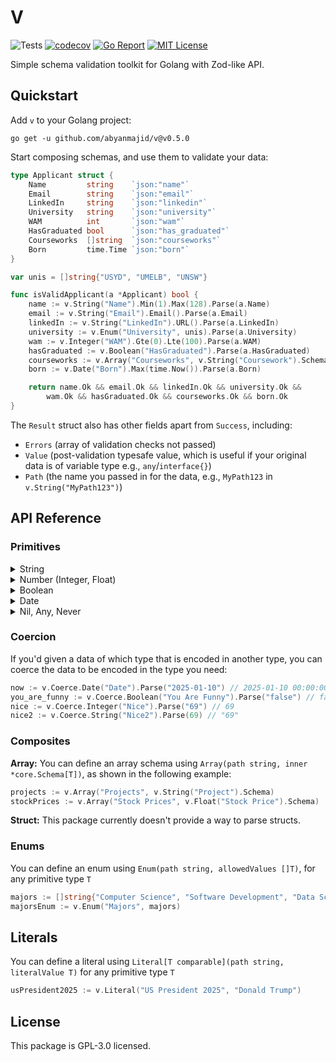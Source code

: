 # V

![Tests](https://github.com/abyanmajid/v/actions/workflows/tests.yml/badge.svg) [![codecov](https://codecov.io/gh/abyanmajid/v/branch/master/graph/badge.svg?token=PkJaofBVyv)](https://codecov.io/gh/abyanmajid/v/tree/master) [![Go Report](https://goreportcard.com/badge/abyanmajid/v)](https://goreportcard.com/report/abyanmajid/v) [![MIT License](https://img.shields.io/badge/license-GPL3-blue.svg)](https://github.com/abyanmajid/v/blob/master/LICENSE)

Simple schema validation toolkit for Golang with Zod-like API.

## Quickstart

Add `v` to your Golang project:

```
go get -u github.com/abyanmajid/v@v0.5.0
```

Start composing schemas, and use them to validate your data:

```go
type Applicant struct {
	Name         string    `json:"name"`
	Email        string    `json:"email"`
	LinkedIn     string    `json:"linkedin"`
	University   string    `json:"university"`
	WAM          int       `json:"wam"`
	HasGraduated bool      `json:"has_graduated"`
	Courseworks  []string  `json:"courseworks"`
	Born         time.Time `json:"born"`
}

var unis = []string{"USYD", "UMELB", "UNSW"}

func isValidApplicant(a *Applicant) bool {
	name := v.String("Name").Min(1).Max(128).Parse(a.Name)
	email := v.String("Email").Email().Parse(a.Email)
	linkedIn := v.String("LinkedIn").URL().Parse(a.LinkedIn)
	university := v.Enum("University", unis).Parse(a.University)
	wam := v.Integer("WAM").Gte(0).Lte(100).Parse(a.WAM)
	hasGraduated := v.Boolean("HasGraduated").Parse(a.HasGraduated)
	courseworks := v.Array("Courseworks", v.String("Coursework").Schema).Parse(a.Courseworks)
	born := v.Date("Born").Max(time.Now()).Parse(a.Born)

	return name.Ok && email.Ok && linkedIn.Ok && university.Ok &&
		wam.Ok && hasGraduated.Ok && courseworks.Ok && born.Ok
}
```

The `Result` struct also has other fields apart from `Success`, including:

- `Errors` (array of validation checks not passed)
- `Value` (post-validation typesafe value, which is useful if your original data is of variable type e.g., `any`/`interface{}`)
- `Path` (the name you passed in for the data, e.g., `MyPath123` in `v.String("MyPath123")`)

## API Reference

### Primitives

<details>
<summary>String</summary>

#### Strings: `String(path string)`

- Length validators: `Min(minLength int)`, `Max(maxLength int)`, `Length(length int)`
- Email validator: `Email()`
- URL validator: `URL()`
- Regex validator: `Regex(regex *regexp.Regexp)`
- Substring validators: `Includes(substr string)`, `StartsWith(prefix string)`, `EndsWith(suffix string)`
- Datetime validators: `Date()`, `Time()`
- IP validators: `IP()`, `CIDR()`
- ID validators: `UUID()`, `NanoID()`, `CUID()`, `CUID2()`, `ULID()`

</details>

<details>
<summary>Number (Integer, Float)</summary>

#### Number: `Integer(path string)`, `Float(path string)`

- Comparison validators: `Gt(lowerBound T)`, `Gte(lowerBound T)`, `Lt(upperBound T)`, `Lte(upperBund T)`,
- Sign validators: `Positive()`, `NonNegative()`, `Negative()`, `NonPositive()`,
- Multiplicity validator: `MultipleOf(step T)`
- Infinity validator: `Finite()`

Where `T` is `int` for `Integer` and `float64` for `Float`

</details>

<details>
<summary>Boolean</summary>

#### `Boolean(path string)`

No chaining validators available.

</details>

<details>
<summary>Date</summary>

#### `Date(path string)`

- Range validators: `Min(earliest time.Time)`, `Max(time.Time)`

</details>

<details>
<summary>Nil, Any, Never</summary>

#### `Nil(path string)`

No chaining validators available.

#### `Any(path string)`

No chaining validators available.

#### `Never(path string)`

No chaining validators available.

</details>

### Coercion

If you'd given a data of which type that is encoded in another type, you can coerce the data to be encoded in the type you need:

```go
now := v.Coerce.Date("Date").Parse("2025-01-10") // 2025-01-10 00:00:00 +0000 UTC
you_are_funny := v.Coerce.Boolean("You Are Funny").Parse("false") // false
nice := v.Coerce.Integer("Nice").Parse("69") // 69
nice2 := v.Coerce.String("Nice2").Parse(69) // "69"
```

### Composites

**Array:** You can define an array schema using `Array(path string, inner *core.Schema[T])`, as shown in the following example:

```go
projects := v.Array("Projects", v.String("Project").Schema)
stockPrices := v.Array("Stock Prices", v.Float("Stock Price").Schema)
```

**Struct:** This package currently doesn't provide a way to parse structs.

### Enums

You can define an enum using `Enum(path string, allowedValues []T)`, for any primitive type `T`

```go
majors := []string{"Computer Science", "Software Development", "Data Science", "Cybersecurity"}
majorsEnum := v.Enum("Majors", majors)
```

## Literals

You can define a literal using `Literal[T comparable](path string, literalValue T)` for any primitive type `T`

```go
usPresident2025 := v.Literal("US President 2025", "Donald Trump")
```

## License

This package is GPL-3.0 licensed.
